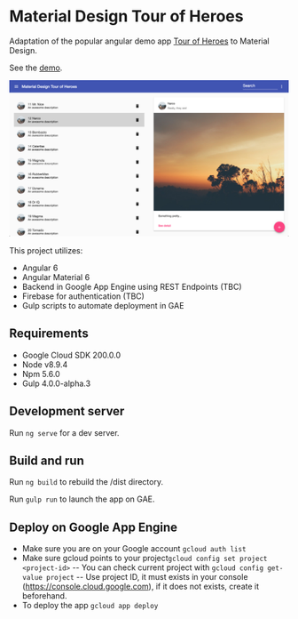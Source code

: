 
# Material Design Tour of Heroes

Adaptation of the popular angular demo app [Tour of Heroes](https://angular.io/tutorial) to Material Design.

See the [demo](https://gae-boilerplate-203602.appspot.com).

![Screenshot](https://raw.githubusercontent.com/Miki-AG/md-tour-of-heroes/master/static/img/screenshot2.png)

This project utilizes:
- Angular 6
- Angular Material 6
- Backend in Google App Engine using REST Endpoints (TBC)
- Firebase for authentication (TBC)
- Gulp scripts to automate deployment in GAE

## Requirements
- Google Cloud SDK 200.0.0
- Node v8.9.4
- Npm 5.6.0
- Gulp 4.0.0-alpha.3

## Development server

Run `ng serve` for a dev server.

## Build and run

Run `ng build` to rebuild the /dist directory.

Run `gulp run` to launch the app on GAE.

## Deploy on Google App Engine
- Make sure you are on your Google account `gcloud auth list`
- Make sure gcloud points to your project`gcloud config set project <project-id>`
-- You can check current project with `gcloud config get-value project`
-- Use project ID, it must exists in your console (https://console.cloud.google.com), if it does not exists, create it beforehand.
- To deploy the app `gcloud app deploy`